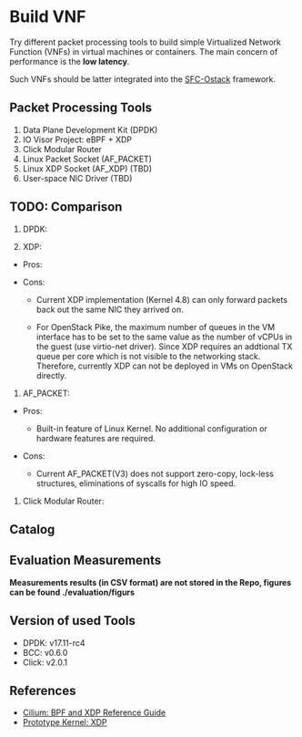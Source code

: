 # Build VNF #

Try different packet processing tools to build simple Virtualized Network Function (VNFs) in virtual machines or
containers. The main concern of performance is the **low latency**.

Such VNFs should be latter integrated into the [SFC-Ostack](https://github.com/stevelorenz/sfc-ostack) framework.

## Packet Processing Tools ##

1. Data Plane Development Kit (DPDK)
1. IO Visor Project: eBPF + XDP
1. Click Modular Router
1. Linux Packet Socket (AF_PACKET)
1. Linux XDP Socket (AF_XDP) (TBD)
1. User-space NIC Driver (TBD)

## TODO: Comparison ##

1. DPDK:


1. XDP:

  - Pros:

  - Cons:

    - Current XDP implementation (Kernel 4.8) can only forward packets back out the same NIC they arrived on.

    - For OpenStack Pike, the maximum number of queues in the VM interface has to be set to the same value as the number
        of vCPUs in the guest (use virtio-net driver). Since XDP requires an addtional TX queue per core which is not
        visible to the networking stack.  Therefore, currently XDP can not be deployed in VMs on OpenStack directly.


1. AF_PACKET:

  - Pros:

      - Built-in feature of Linux Kernel. No additional configuration or hardware features are required.

  - Cons:

      - Current AF_PACKET(V3) does not support zero-copy, lock-less structures, eliminations of syscalls for high IO
          speed.


1. Click Modular Router:

## Catalog ##

## Evaluation Measurements ##

**Measurements results (in CSV format) are not stored in the Repo, figures can be found ./evaluation/figurs**

## Version of used Tools ##

- DPDK: v17.11-rc4
- BCC: v0.6.0
- Click: v2.0.1

## References ##

- [Cilium: BPF and XDP Reference Guide](http://docs.cilium.io/en/latest/bpf/#)
- [Prototype Kernel: XDP](https://prototype-kernel.readthedocs.io/en/latest/networking/XDP/index.html)
